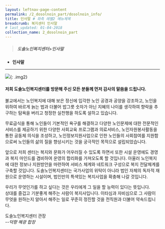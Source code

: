 ```yaml
---
layout: leftnav-page-content
permalink: /2_dosolnoin_part/dosolnoin_info/
title: 인사말 # 좌측 레벨2 메뉴제목
breadcrumb: 복지센터 인사말
# last_updated: 01-04-2018 
collection_name: 2_dosolnoin_part
---
```


> ##### **도솔노인복지센터>인사말**

* **인사말**
---

![]({{site.url}}/images/contact-us.jpg){: .img2}


#### 저희 도솔노인복지센터를 방문해 주신 모든 분들께 먼저 감사의 말씀을 드립니다.

불교에서는 노인복지에 대해 보은 정신에 입각한 노인 공경과 공양을 강조하고, 노인을 위하여 바르게 늙는 법과 더불어 밥그릇 숫자가 아닌 지혜의 나이를 생각하여 향락을 추구하는 탐욕을 버리고 청정한 실천행을 하도록 설하고 있습니다. 

무료급식을 통해 노인들이 기본적인 욕구를 해결하고 다양한 노인문제에 대한 전문적인 서비스를 제공하기 위한 다양한 사회교육 프로그램과 의료서비스, 노인자원봉사활동을 통한 공동체 의식을 조성하고, 노인정보지원사업으로 인한 노인들의 사회참여를 지원함으로써 노인들의 삶의 질을 향상시키는 것을 궁극적인 목적으로 설립되었습니다.

앞으로 저희 센터는 복지와 문화가 어우러질 수 있도록 하면서 또한 시설 운영에도 경영과 복지 마인드를 겸비하여 운영의 합리화를 가져오도록 할 것입니다. 아울러 노인복지에 대한 정보나 지원방안을 마련하여 서비스 체계와 네트워크 구성으로 복지 전달체계를 구축할 것입니다. 도솔노인복지센터는 국가사업의 위탁이 아니라 법인 자체의 독자적 재원으로 운영하는 시설이며, 법인만의 특색있는 복지사업을 확충해 나갈 것입니다. ​

우리가 무엇인가를 하고 싶다는 것은 우리에게 그 일을 할 능력이 있다는 뜻입니다.<br>
상대를 즐겁고 기분좋게 해주는 사람이 복지사입니다. 이타심과 자비심으로 그 사람이 무엇을 원하는지 알아서 해주는 일로 꾸준히 정진할 것을 전직원과 더불어 약속드립니다. 

도솔노인복지센터 관장<br>
*--덕향 혜광 합장*
